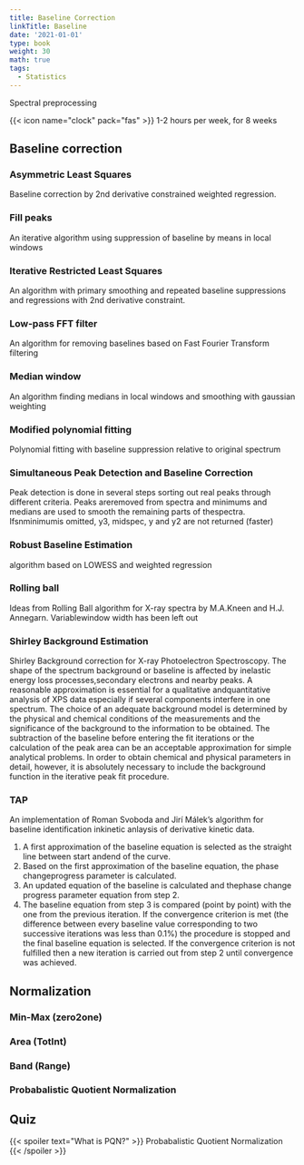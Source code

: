 ```yaml
---
title: Baseline Correction
linkTitle: Baseline
date: '2021-01-01'
type: book
weight: 30
math: true
tags:
  - Statistics
---
```


Spectral preprocessing

<!--more-->

{{< icon name="clock" pack="fas" >}} 1-2 hours per week, for 8 weeks


## Baseline correction

### Asymmetric Least Squares
Baseline correction by 2nd derivative constrained weighted regression.
### Fill peaks
An iterative algorithm using suppression of baseline by means in local windows
### Iterative Restricted Least Squares
An algorithm with primary smoothing and repeated baseline suppressions and regressions with 2nd derivative constraint.
### Low-pass FFT filter
An algorithm for removing baselines based on Fast Fourier Transform filtering
### Median window
An algorithm finding medians in local windows and smoothing with gaussian weighting
### Modified polynomial fitting
Polynomial fitting with baseline suppression relative to original spectrum
### Simultaneous Peak Detection and Baseline Correction
Peak detection is done in several steps sorting out real peaks through different criteria.  Peaks areremoved from spectra and minimums and medians are used to smooth the remaining parts of thespectra. Ifsnminimumis omitted, y3, midspec, y and y2 are not returned (faster)
### Robust Baseline Estimation
algorithm based on LOWESS and weighted regression
### Rolling ball
Ideas from Rolling Ball algorithm for X-ray spectra by M.A.Kneen and H.J. Annegarn.  Variablewindow width has been left out
### Shirley Background Estimation
Shirley Background correction for X-ray Photoelectron Spectroscopy.
The shape of the spectrum background or baseline is affected by inelastic energy loss processes,secondary electrons and nearby peaks. A reasonable approximation is essential for a qualitative andquantitative analysis of XPS data especially if several components interfere in one spectrum.  The choice of an adequate background model is determined by the physical and chemical conditions of the measurements and the significance of the background to the information to be obtained.  The subtraction of the baseline before entering the fit iterations or the calculation of the peak area can be an acceptable approximation for simple analytical problems. In order to obtain chemical and physical parameters in detail, however, it is absolutely necessary to include the background function in the iterative peak fit procedure.
### TAP
An implementation of Roman Svoboda and Jirí Málek’s algorithm for baseline identification inkinetic anlaysis of derivative kinetic data.
1. A first approximation of the baseline equation is selected as the straight line between start andend of the curve. 
2. Based on the first approximation of the baseline equation, the phase changeprogress parameter is calculated.  
3. An updated equation of the baseline is calculated and thephase change progress parameter equation from step 2. 
4. The baseline equation from step 3 is compared (point by point) with the one from the previous iteration. If the convergence criterion is met (the difference between every baseline value corresponding to two successive iterations was less than 0.1%) the procedure is stopped and the final baseline equation is selected.  If the convergence criterion  is  not  fulfilled  then  a  new  iteration  is  carried  out  from  step 2 until  convergence was achieved.

## Normalization
 
 ### Min-Max (zero2one)
 
 ### Area (TotInt)
 
 ### Band (Range)
 
 ### Probabalistic Quotient Normalization
 
 

## Quiz

{{< spoiler text="What is PQN?" >}}
Probabalistic Quotient Normalization
{{< /spoiler >}}


